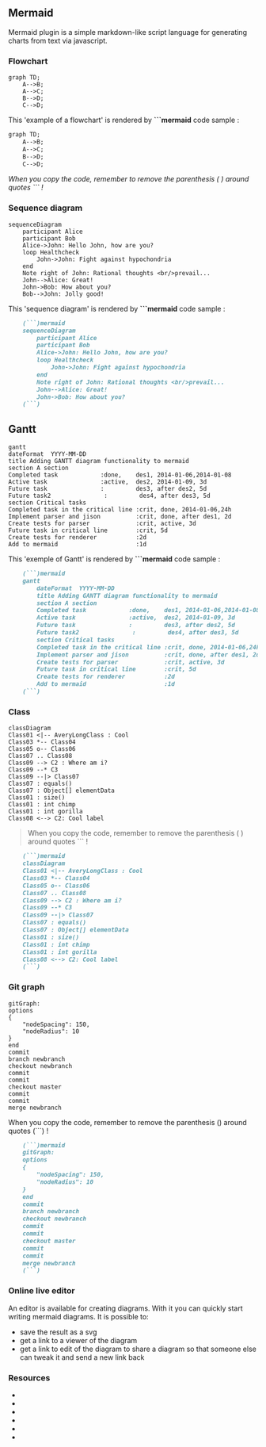 
## Mermaid

Mermaid plugin is a simple markdown-like script language for generating charts from text via javascript.

### Flowchart

```mermaid
graph TD;
    A-->B;
    A-->C;
    B-->D;
    C-->D;
```

This 'example of a flowchart' is rendered by **```mermaid** code sample :

```md
graph TD;
    A-->B;
    A-->C;
    B-->D;
    C-->D;
```
_When you copy the code, remember to remove the parenthesis ( ) around quotes ``` !_

### Sequence diagram

```mermaid
sequenceDiagram
    participant Alice
    participant Bob
    Alice->John: Hello John, how are you?
    loop Healthcheck
        John->John: Fight against hypochondria
    end
    Note right of John: Rational thoughts <br/>prevail...
    John-->Alice: Great!
    John->Bob: How about you?
    Bob-->John: Jolly good!
```

This 'sequence diagram' is rendered by **```mermaid** code sample :

```md
    (```)mermaid
    sequenceDiagram
        participant Alice
        participant Bob
        Alice->John: Hello John, how are you?
        loop Healthcheck
            John->John: Fight against hypochondria
        end
        Note right of John: Rational thoughts <br/>prevail...
        John-->Alice: Great!
        John->Bob: How about you?
    (```)
```

## Gantt

```mermaid
gantt
dateFormat  YYYY-MM-DD
title Adding GANTT diagram functionality to mermaid
section A section
Completed task            :done,    des1, 2014-01-06,2014-01-08
Active task               :active,  des2, 2014-01-09, 3d
Future task               :         des3, after des2, 5d
Future task2               :         des4, after des3, 5d
section Critical tasks
Completed task in the critical line :crit, done, 2014-01-06,24h
Implement parser and jison          :crit, done, after des1, 2d
Create tests for parser             :crit, active, 3d
Future task in critical line        :crit, 5d
Create tests for renderer           :2d
Add to mermaid                      :1d
```

This 'exemple of Gantt' is rendered by **```mermaid** code sample :

```md
    (```)mermaid
    gantt
        dateFormat  YYYY-MM-DD
        title Adding GANTT diagram functionality to mermaid
        section A section
        Completed task            :done,    des1, 2014-01-06,2014-01-08
        Active task               :active,  des2, 2014-01-09, 3d
        Future task               :         des3, after des2, 5d
        Future task2               :         des4, after des3, 5d
        section Critical tasks
        Completed task in the critical line :crit, done, 2014-01-06,24h
        Implement parser and jison          :crit, done, after des1, 2d
        Create tests for parser             :crit, active, 3d
        Future task in critical line        :crit, 5d
        Create tests for renderer           :2d
        Add to mermaid                      :1d
    (```)
```

### Class

```mermaid
classDiagram
Class01 <|-- AveryLongClass : Cool
Class03 *-- Class04
Class05 o-- Class06
Class07 .. Class08
Class09 --> C2 : Where am i?
Class09 --* C3
Class09 --|> Class07
Class07 : equals()
Class07 : Object[] elementData
Class01 : size()
Class01 : int chimp
Class01 : int gorilla
Class08 <--> C2: Cool label
```

> When you copy the code, remember to remove the parenthesis ( ) around quotes ``` !

```md
    (```)mermaid
    classDiagram
    Class01 <|-- AveryLongClass : Cool
    Class03 *-- Class04
    Class05 o-- Class06
    Class07 .. Class08
    Class09 --> C2 : Where am i?
    Class09 --* C3
    Class09 --|> Class07
    Class07 : equals()
    Class07 : Object[] elementData
    Class01 : size()
    Class01 : int chimp
    Class01 : int gorilla
    Class08 <--> C2: Cool label
    (```)
```

### Git graph

```mermaid
gitGraph:
options
{
    "nodeSpacing": 150,
    "nodeRadius": 10
}
end
commit
branch newbranch
checkout newbranch
commit
commit
checkout master
commit
commit
merge newbranch
```

When you copy the code, remember to remove the parenthesis () around quotes (```) !

```md
    (```)mermaid
    gitGraph:
    options
    {
        "nodeSpacing": 150,
        "nodeRadius": 10
    }
    end
    commit
    branch newbranch
    checkout newbranch
    commit
    commit
    checkout master
    commit
    commit
    merge newbranch
    (```)
```

### Online live editor

An editor is available for creating diagrams. With it you can quickly start writing mermaid diagrams. It is possible to:

+ save the result as a svg
+ get a link to a viewer of the diagram
+ get a link to edit of the diagram to share a diagram so that someone else can tweak it and send a new link back

### Resources

+ [Mermaidjs]: https://mermaidjs.github.io/
+ [Live editor]: https://mermaidjs.github.io/mermaid-live-editor/
+ [Github]: https://github.com/mermaidjs
+ [Github Flowchart]:https://github.com/mermaidjs/flowchart
+ [Github Mermaid]: https://github.com/knsv/mermaid
+ [Mermaidjs]: https://mermaidjs.github.io/
